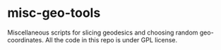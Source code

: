 misc-geo-tools
==============

Miscellaneous scripts for slicing geodesics and choosing random geo-coordinates. All the code in this repo is under GPL license.
